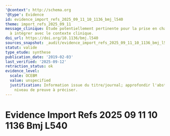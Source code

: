 ```yaml
---
'@context': http://schema.org
'@type': Evidence
id: evidence_import_refs_2025_09_11_10_1136_bmj_l540
theme: import_refs_2025_09_11
message_clinique: Étude potentiellement pertinente pour la prise en charge musculosquelettique;
  à intégrer avec le contexte clinique.
doi_url: https://doi.org/10.1136/bmj.l540
sources_snapshot: _audit/evidence_import_refs_2025_09_11_10_1136_bmj_l540.json
statut: valide
type_etude: synthese
publication_date: '2019-02-03'
last_verified: '2025-09-12'
retraction_status: ok
evidence_level:
  scale: OCEBM
  value: unspecified
  justification: Information issue du titre/journal; approfondir l'abstract pour précision;
    niveau de preuve à préciser.
---
```

# Evidence Import Refs 2025 09 11 10 1136 Bmj L540

